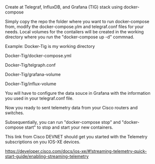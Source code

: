 Create at Telegraf, InfluxDB, and Grafana (TIG) stack using docker-compose

Simply copy the repo the folder where you want to run docker-compose from, modify the docker-compose.ylm and telegraf.conf files for your needs. Local volumes for the contailers will be created in the working directory where you run the "docker-compose up -d" commnad.

Example: Docker-Tig is my working directory

Docker-Tig/docker-compose.yml

Docker-Tig/telgraph.conf

Docker-Tig/grafana-volume

Docker-Tig/influx-volume

You will have to configure the data souce in Grafana with the information you used in your telegraf.conf file.

Now you ready to sent telemetry data from your Cisco routers and switches.

Subsequentially, you can run "docker-compose stop" and "docker-compose start" to stop and start your new containers.

This link from Cisco DEVNET should get you started with the Telemetry subscriptions on you IOS-XE devices.

https://developer.cisco.com/docs/ios-xe/#!streaming-telemetry-quick-start-guide/enabling-streaming-telemetry

